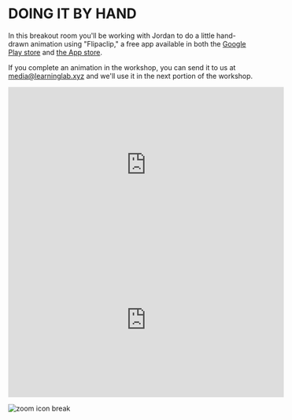 # DOING IT BY HAND
In this breakout room you'll be working with Jordan to do a little hand-drawn animation using "Flipaclip," a free app available in both the [Google Play store](https://play.google.com/store/apps/details?id=com.vblast.flipaclip&hl=en_US) and [the App store](https://apps.apple.com/au/app/flipaclip-cartoon-animation/id1101848914).

If you complete an animation in the workshop, you can send it to us at [media@learninglab.xyz](mailto:media@learninglab.xyz) and we'll use it in the next portion of the workshop.


<iframe width="560" height="315" src="https://www.youtube.com/embed/tv5FnkhT5E0" frameborder="0" allow="accelerometer; autoplay; clipboard-write; encrypted-media; gyroscope; picture-in-picture" allowfullscreen></iframe>

<iframe width="560" height="315" src="https://www.youtube.com/embed/Ai4mw9DGeZA" frameborder="0" allow="accelerometer; autoplay; clipboard-write; encrypted-media; gyroscope; picture-in-picture" allowfullscreen></iframe>

![zoom icon break](https://files.slack.com/files-pri/T0HTW3H0V-F01BHMYPX2S/untitled_artwork.gif?pub_secret=6c505d0f31)
